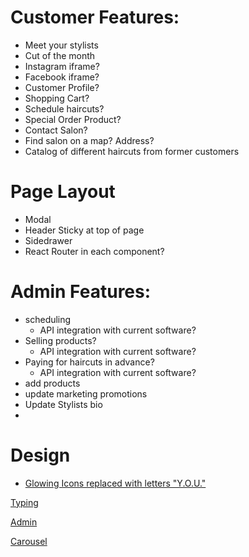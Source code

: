 # Customer Features:

- Meet your stylists
- Cut of the month
- Instagram iframe?
- Facebook iframe?
- Customer Profile?
- Shopping Cart?
- Schedule haircuts?
- Special Order Product?
- Contact Salon?
- Find salon on a map? Address?
- Catalog of different haircuts from former customers

# Page Layout

- Modal
- Header Sticky at top of page
- Sidedrawer
- React Router in each component?

# Admin Features:

- scheduling
  - API integration with current software?
- Selling products?
  - API integration with current software?
- Paying for haircuts in advance?
  - API integration with current software?
- add products
- update marketing promotions
- Update Stylists bio
-

# Design

- [Glowing Icons replaced with letters "Y.O.U."]("https://codepen.io/Krishnaa_Gupta/pen/MWoRqmr")

[Typing]("https://codepen.io/chrissymitsch/pen/OJgEZYb")

[Admin]("https://codepen.io/hoanghien0410/pen/MMPaqm")

[Carousel]("https://codepen.io/havardob/pen/ExvwGBr")
